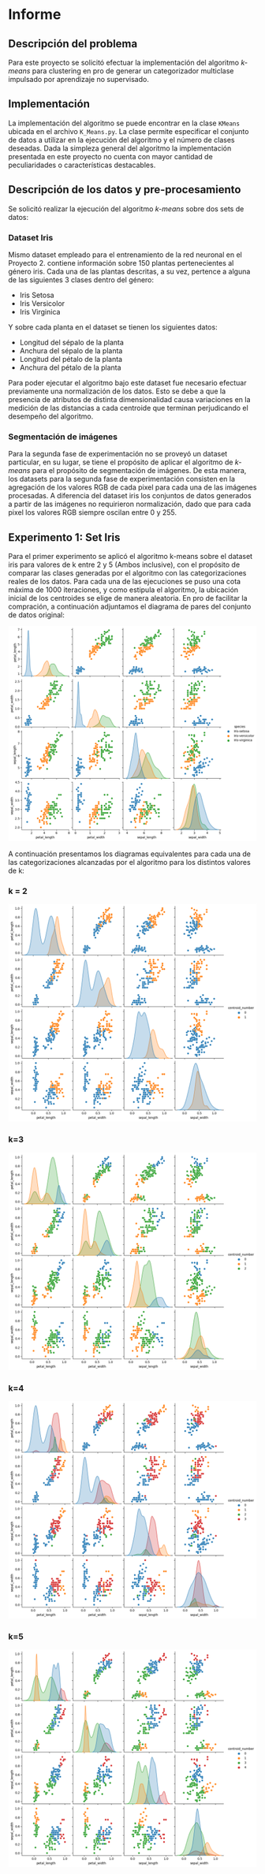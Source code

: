 # Informe

## Descripción del problema

Para este proyecto se solicitó efectuar la implementación del algoritmo *k-means* para clustering en pro de generar un categorizador
multiclase impulsado por aprendizaje no supervisado. 

## Implementación

La implementación del algoritmo se puede encontrar en la clase `KMeans` ubicada en el archivo `K_Means.py`. La clase permite especificar
el conjunto de datos a utilizar en la ejecución del algoritmo y el número de clases deseadas. Dada la simpleza general del algoritmo la
implementación presentada en este proyecto no cuenta con mayor cantidad de peculiaridades o características destacables. 

## Descripción de los datos y pre-procesamiento

Se solicitó realizar la ejecución del algoritmo *k-means* sobre dos sets de datos:

### Dataset Iris

Mismo dataset empleado para el entrenamiento de la red neuronal en el Proyecto 2. contiene información sobre 150 plantas pertenecientes al género iris. Cada una de las plantas descritas, a su vez, pertence a alguna de las siguientes 3 clases dentro del género:

* Iris Setosa
* Iris Versicolor 
* Iris Virginica 

Y sobre cada planta en el dataset se tienen los siguientes datos: 

* Longitud del sépalo de la planta 
* Anchura del sépalo de la planta 
* Longitud del pétalo de la planta 
* Anchura del pétalo de la planta 

Para poder ejecutar el algoritmo bajo este dataset fue necesario efectuar previamente una normalización de los datos. Esto se debe a que la presencia de atributos de distinta dimensionalidad causa variaciones en la medición de las distancias a cada centroide que terminan perjudicando el desempeño del algoritmo.

### Segmentación de imágenes

Para la segunda fase de experimentación no se proveyó un dataset particular, en su lugar, se tiene el propósito de aplicar el algoritmo de *k-means* para el propósito de segmentación de imágenes. De esta manera, los datasets para la segunda fase de experimentación consisten en la agregación de los valores RGB de cada pixel para cada una de las imágenes procesadas. A diferencia del dataset iris los conjuntos de datos generados a partir de las imágenes no requirieron normalización, dado que para cada pixel los valores RGB siempre oscilan entre 0 y 255. 

## Experimento 1: Set Iris

Para el primer experimento se aplicó el algoritmo k-means sobre el dataset iris para valores de k entre 2 y 5 (Ambos inclusive), con el propósito de comparar
las clases generadas por el algoritmo con las categorizaciones reales de los datos. Para cada una de las ejecuciones se puso una cota máxima de 1000 iteraciones, y como estipula el algoritmo, la ubicación inicial de los centroides se elige de manera aleatoria. En pro de facilitar la compración, a continuación adjuntamos el diagrama de pares del conjunto de datos original:

![Figura 1. Diagrama de pares del conjunto de datos "Iris"](image.png)

A continuación presentamos los diagramas equivalentes para cada una de las categorizaciones alcanzadas por el algoritmo para los distintos valores de k:

### k = 2

![Figura 2. Diagrama de pares obtenido para k=2. Convergencia alcanzada en 16 iteraciones](image-1.png)

### k=3

![Figura 3. Diagrama de pares obtenido para k=3. Convergencia alcanzada en 38 iteraciones](image-2.png)

### k=4

![Figura 4. Diagrama de pares obtenido para k=4. El programa llegó al máximo de 1000 iteraciones antes de converger](image-3.png)

### k=5

![Figura 5. Diagrama de pares obtenido para k=5. El programa llegó al máximo de 1000 iteraciones antes de converger](image-4.png)